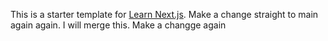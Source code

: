 This is a starter template for [Learn Next.js](https://nextjs.org/learn). Make a change straight to main again again.
 I will merge this.
Make a changge
again
